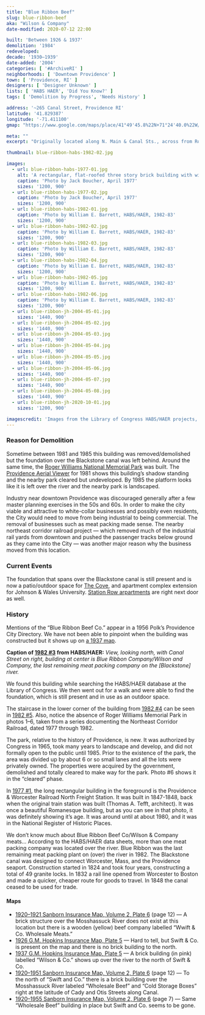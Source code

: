 ```yaml
---
title: "Blue Ribbon Beef"
slug: blue-ribbon-beef
aka: "Wilson & Company"
date-modified: 2020-07-12 22:00

built: 'Between 1926 & 1937'
demolition: '1984'
redeveloped: 
decade: '1930–1939'
date-added: '2004'
categories: [ '#ArchiveRI' ]
neighborhoods: [ 'Downtown Providence' ]
town: [ 'Providence, RI' ]
designers: [ 'Designer Unknown' ]
lists: [ 'HABS HAER', 'Did You Know?' ]
tags: [ 'Demolition by Progress', 'Needs History' ]

address: '~265 Canal Street, Providence RI'
latitude: '41.829387'
longitude: '-71.411100'
gmap: "https://www.google.com/maps/place/41°49'45.8%22N+71°24'40.0%22W/@41.829389,-71.4121943,400m"

meta: ""
excerpt: "Originally located along N. Main & Canal Sts., across from Roger Williams Park, Providence, the last meat-packing plant survived for about 50 years"

thumbnail: blue-ribbon-habs-1982-02.jpg

images:
  - url: blue-ribbon-habs-1977-01.jpg
    alt: 'A rectangular, flat-roofed three story brick building with windows on only the narrow sides. Two loading docks are along the first floor. All that remains are parts of the foundation and stairs along with the flat concrete floor that straddled the Blackstone River.'
    caption: 'Photo by Jack Boucher, April 1977'
    sizes: '1200, 900'
  - url: blue-ribbon-habs-1977-02.jpg
    caption: 'Photo by Jack Boucher, April 1977'
    sizes: '1200, 900'
  - url: blue-ribbon-habs-1982-01.jpg
    caption: 'Photo by William E. Barrett, HABS/HAER, 1982-83'
    sizes: '1200, 900'
  - url: blue-ribbon-habs-1982-02.jpg
    caption: 'Photo by William E. Barrett, HABS/HAER, 1982-83'
    sizes: '1200, 900'
  - url: blue-ribbon-habs-1982-03.jpg
    caption: 'Photo by William E. Barrett, HABS/HAER, 1982-83'
    sizes: '1200, 900'
  - url: blue-ribbon-habs-1982-04.jpg
    caption: 'Photo by William E. Barrett, HABS/HAER, 1982-83'
    sizes: '1200, 900'
  - url: blue-ribbon-habs-1982-05.jpg
    caption: 'Photo by William E. Barrett, HABS/HAER, 1982-83'
    sizes: '1200, 900'
  - url: blue-ribbon-habs-1982-06.jpg
    caption: 'Photo by William E. Barrett, HABS/HAER, 1982-83'
    sizes: '1200, 900'
  - url: blue-ribbon-jh-2004-05-01.jpg
    sizes: '1440, 900'
  - url: blue-ribbon-jh-2004-05-02.jpg
    sizes: '1440, 900'
  - url: blue-ribbon-jh-2004-05-03.jpg
    sizes: '1440, 900'
  - url: blue-ribbon-jh-2004-05-04.jpg
    sizes: '1440, 900'
  - url: blue-ribbon-jh-2004-05-05.jpg
    sizes: '1440, 900'
  - url: blue-ribbon-jh-2004-05-06.jpg
    sizes: '1440, 900'
  - url: blue-ribbon-jh-2004-05-07.jpg
    sizes: '1440, 900'
  - url: blue-ribbon-jh-2004-05-08.jpg
    sizes: '1440, 900'
  - url: blue-ribbon-jh-2020-10-01.jpg
    sizes: '1200, 900'

imagescredit: 'Images from the Library of Congress HABS/HAER projects, Jack Boucher and William E. Barrett, photographers.'
---
```


### Reason for Demolition

Sometime between 1981 and 1985 this building was removed/demolished but the foundation over the Blackstone canal was left behind. Around the same time, the [Roger Williams National Memorial Park](//en.wikipedia.org/wiki/Roger_Williams_National_Memorial) was built. The [Providence Aerial Viewer](//pvdgis.maps.arcgis.com/apps/webappviewer/index.html?id=b1b3a4a4c66847a8b767cde26264246e) for 1981 shows this building’s shadow standing and the nearby park cleared but undeveloped. By 1985 the platform looks like it is left over the river and the nearby park is landscaped. 

Industry near downtown Providence was discouraged generally after a few master planning exercises in the 50s and 60s. In order to make the city viable and attractive to white-collar businesses and possibly even residents, the City would need to move from being industrial to being commercial. The removal of businesses such as meat packing made sense. The nearby northeast corridor railroad project — which removed much of the industrial rail yards from downtown and pushed the passenger tracks below ground as they came into the City — was another major reason why the business moved from this location. 


### Current Events

The foundation that spans over the Blackstone canal is still present and is now a patio/outdoor space for [The Cove](//livingoncampus.jwu.edu/providence-the-cove), and apartment complex extension for Johnson & Wales University. [Station Row arpartments](//www.stationrowapts.com/) are right next door as well. 


### History

Mentions of the “Blue Ribbon Beef Co.” appear in a 1956 Polk’s Providence City Directory. We have not been able to pinpoint when the building was constructed but it shows up on [a 1937 map](#maps).

**Caption of [1982 #3](#photo-blue-ribbon-habs-1982-03) from HABS/HAER:** _View, looking north, with Canal Street on right, building at center is Blue Ribbon Company/Wilson and Company, the last remaining meat packing company on the [Blackstone] river._

We found this building while searching the HABS/HAER database at the Library of Congress. We then went out for a walk and were able to find the foundation, which is still present and in use as an outdoor space.

The staircase in the lower corner of the building from [1982 #4](#photo-blue-ribbon-habs-1982-04) can be seen in [1982 #5](#photo-blue-ribbon-habs-1982-05). Also, notice the absence of Roger Williams Memorial Park in photos 1–6, taken from a series documenting the Northeast Corridor Railroad, dated 1977 through 1982.

The park, relative to the history of Providence, is new. It was authorized by Congress in 1965, took many years to landscape and develop, and did not formally open to the public until 1985. Prior to the existence of the park, the area was divided up by about 6 or so small lanes and all the lots were privately owned. The properties were acquired by the government, demolished and totally cleared to make way for the park. Photo #6 shows it in the “cleared” phase.

In [1977 #1](#photo-blue-ribbon-habs-1977-01), the long rectangular building in the foreground is the Providence & Worcester Railroad North Freight Station. It was built in 1847-1848, back when the original train station was built (Thomas A. Tefft, architect). It was once a beautiful Romanesque building, but as you can see in that photo, it was definitely showing it’s age. It was around until at about 1980, and it was in the National Register of Historic Places.

We don’t know much about Blue Ribbon Beef Co/Wilson & Company meats… According to the HABS/HAER data sheets, more than one meat packing company was located over the river. Blue Ribbon was the last remaining meat packing plant on (over) the river in 1982. The Blackstone canal was designed to connect Worcester, Mass, and the Providence seaport. Construction started in 1824 and took four years, constructing a total of 49 granite locks. In 1832 a rail line opened from Worcester to Boston and made a quicker, cheaper route for goods to travel. In 1848 the canal ceased to be used for trade.

#### Maps

+ [1920–1921 Sanborn Insurance Map, Volume 2, Plate 6](http://hdl.loc.gov/loc.gmd/g3774pm.g3774pm_g08099192102) (page 12) — A brick structure over the Mosshassuck River does not exist at this location but there is a wooden (yellow) beef company labelled “Wwift & Co. Wholesale Meats.”
+ [1926 G.M. Hopkins Insurance Map, Plate 5](https://sosri.access.preservica.com/uncategorized/IO_f50498ff-dd86-483d-846f-9e841c04ca21/) — Hard to tell, but Swift & Co. is present on the map and there is no brick building to the north.
+ [1937 G.M. Hopkins Insurance Map, Plate 5](https://sosri.access.preservica.com/uncategorized/IO_d44487e7-5f2c-4fbd-aa3e-e2f7c18e10fb/) — A brick building (in pink) labelled “Wilson & Co.” shows up over the river to the north of Swift & Co.
+ [1920–1951 Sanborn Insurance Map, Volume 2, Plate 6](http://hdl.loc.gov/loc.gmd/g3774pm.g3774pm_g08099195102) (page 12) — To the north of “Swift and Co.” there is a brick building over the Mosshassuck River labeled “Wholesale Beef” and “Cold Storage Boxes” right at the latitude of Cady and Otis Streets along Canal. 
+ [1920–1955 Sanborn Insurance Map, Volume 2, Plate 6](http://hdl.loc.gov/loc.gmd/g3774pm.g3774pm_g08099195602) (page 7) — Same “Wholesale Beef” building in place but Swift and Co. seems to be gone.
